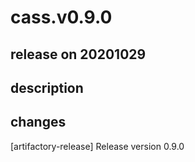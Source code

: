 # cass.v0.9.0

## release on 20201029
## description
## changes
[artifactory-release] Release version 0.9.0

